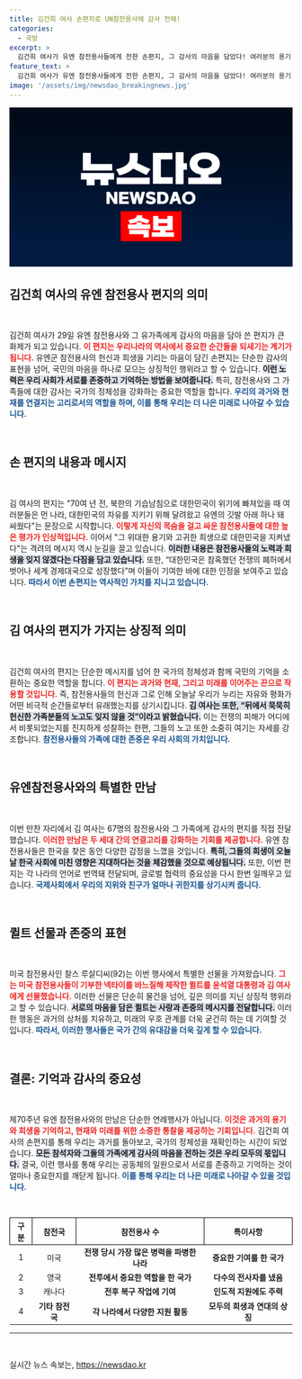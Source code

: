 ```yaml
---
title: 김건희 여사 손편지로 UN참전용사에 감사 전해!
categories:
  - 국방
excerpt: >
  김건희 여사가 유엔 참전용사들에게 전한 손편지, 그 감사의 마음을 담았다! 여러분의 용기 덕분에 대한민국이 세계 경제대국으로 성장했다는 감동적 메시지, 한밤의 만찬에서 대독된 특별한 편지의 내용을 놓치지 마세요!
feature_text: >
  김건희 여사가 유엔 참전용사들에게 전한 손편지, 그 감사의 마음을 담았다! 여러분의 용기 덕분에 대한민국이 세계 경제대국으로 성장했다는 감동적 메시지, 한밤의 만찬에서 대독된 특별한 편지의 내용을 놓치지 마세요!
image: '/assets/img/newsdao_breakingnews.jpg'
---
```


<p><img src="/assets/img/newsdao_breakingnews.jpg" alt="firstkoreanews 속보" /></p>

<h2 data-ke-size="size26">김건희 여사의 유엔 참전용사 편지의 의미</h2>

<p data-ke-size="size16">&nbsp;</p>

<p>김건희 여사가 29일 유엔 참전용사와 그 유가족에게 감사의 마음을 담아 쓴 편지가 큰 화제가 되고 있습니다. <b><span style="color: #ee2323;">이 편지는 우리나라의 역사에서 중요한 순간들을 되새기는 계기가 됩니다.</span></b> 유엔군 참전용사의 헌신과 희생을 기리는 마음이 담긴 손편지는 단순한 감사의 표현을 넘어, 국민의 마음을 하나로 모으는 상징적인 행위라고 할 수 있습니다. <b><span style="background-color: #21538527;">이런 노력은 우리 사회가 서로를 존중하고 기억하는 방법을 보여줍니다.</span></b> 특히, 참전용사와 그 가족들에 대한 감사는 국가의 정체성을 강화하는 중요한 역할을 합니다. <b><span style="color: #1a5490;">우리의 과거와 현재를 연결지는 고리로서의 역할을 하며, 이를 통해 우리는 더 나은 미래로 나아갈 수 있습니다.</span></b> </p>

<p data-ke-size="size16">&nbsp;</p>

<h2 data-ke-size="size26">손 편지의 내용과 메시지</h2>

<p data-ke-size="size16">&nbsp;</p>

<p>김 여사의 편지는 "70여 년 전, 북한의 기습남침으로 대한민국이 위기에 빠져있을 때 여러분들은 먼 나라, 대한민국의 자유를 지키기 위해 달려왔고 유엔의 깃발 아래 하나 돼 싸웠다"는 문장으로 시작합니다. <b><span style="color: #ee2323;">이렇게 자신의 목숨을 걸고 싸운 참전용사들에 대한 높은 평가가 인상적입니다.</span></b> 이어서 "그 위대한 용기와 고귀한 희생으로 대한민국을 지켜냈다"는 격려의 메시지 역시 눈길을 끌고 있습니다. <b><span style="background-color: #21538527;">이러한 내용은 참전용사들의 노력과 희생을 잊지 않겠다는 다짐을 담고 있습니다.</span></b> 또한, “대한민국은 참혹했던 전쟁의 폐허에서 벗어나 세계 경제대국으로 성장했다”며 이들이 기여한 바에 대한 인정을 보여주고 있습니다. <b><span style="color: #1a5490;">따라서 이번 손편지는 역사적인 가치를 지니고 있습니다.</span></b> </p>

<p data-ke-size="size16">&nbsp;</p>

<h2 data-ke-size="size26">김 여사의 편지가 가지는 상징적 의미</h2>

<p data-ke-size="size16">&nbsp;</p>

<p>김건희 여사의 편지는 단순한 메시지를 넘어 한 국가의 정체성과 함께 국민의 기억을 소환하는 중요한 역할을 합니다. <b><span style="color: #ee2323;">이 편지는 과거와 현재, 그리고 미래를 이어주는 끈으로 작용할 것입니다.</span></b> 즉, 참전용사들의 헌신과 그로 인해 오늘날 우리가 누리는 자유와 평화가 어떤 비극적 순간들로부터 유래했는지를 상기시킵니다. <b><span style="background-color: #21538527;">김 여사는 또한, “뒤에서 묵묵히 헌신한 가족분들의 노고도 잊지 않을 것”이라고 밝혔습니다.</span></b> 이는 전쟁의 피해가 어디에서 비롯되었는지를 진지하게 성찰하는 한편, 그들의 노고 또한 소중히 여기는 자세를 강조합니다. <b><span style="color: #1a5490;">참전용사들의 가족에 대한 존중은 우리 사회의 가치입니다.</span></b> </p>

<p data-ke-size="size16">&nbsp;</p>

<h2 data-ke-size="size26">유엔참전용사와의 특별한 만남</h2>

<p data-ke-size="size16">&nbsp;</p>

<p>이번 만찬 자리에서 김 여사는 67명의 참전용사와 그 가족에게 감사의 편지를 직접 전달했습니다. <b><span style="color: #ee2323;">이러한 만남은 두 세대 간의 연결고리를 강화하는 기회를 제공합니다.</span></b> 유엔 참전용사들은 한국을 찾은 동안 다양한 감정을 느꼈을 것입니다. <b><span style="background-color: #21538527;">특히, 그들의 희생이 오늘날 한국 사회에 미친 영향은 지대하다는 것을 체감했을 것으로 예상됩니다.</span></b> 또한, 이번 편지는 각 나라의 언어로 번역돼 전달되며, 글로벌 협력의 중요성을 다시 한번 일깨우고 있습니다. <b><span style="color: #1a5490;">국제사회에서 우리의 지위와 친구가 얼마나 귀한지를 상기시켜 줍니다.</span></b> </p>

<p data-ke-size="size16">&nbsp;</p>

<h2 data-ke-size="size26">퀼트 선물과 존중의 표현</h2>

<p data-ke-size="size16">&nbsp;</p>

<p>미국 참전용사인 찰스 루살디씨(92)는 이번 행사에서 특별한 선물을 가져왔습니다. <b><span style="color: #ee2323;">그는 미국 참전용사들이 기부한 넥타이를 바느질해 제작한 퀼트를 윤석열 대통령과 김 여사에게 선물했습니다.</span></b> 이러한 선물은 단순히 물건을 넘어, 깊은 의미를 지닌 상징적 행위라고 할 수 있습니다. <b><span style="background-color: #21538527;">서로의 마음을 담은 퀼트는 사랑과 존중의 메시지를 전달합니다.</span></b> 이러한 행동은 과거의 상처를 치유하고, 미래의 우호 관계를 더욱 굳건히 하는 데 기여할 것입니다. <b><span style="color: #1a5490;">따라서, 이러한 행사들은 국가 간의 유대감을 더욱 깊게 할 수 있습니다.</span></b> </p>

<p data-ke-size="size16">&nbsp;</p>

<h2 data-ke-size="size26">결론: 기억과 감사의 중요성</h2>

<p data-ke-size="size16">&nbsp;</p>

<p>제70주년 유엔 참전용사와의 만남은 단순한 연례행사가 아닙니다. <b><span style="color: #ee2323;">이것은 과거의 용기와 희생을 기억하고, 현재와 미래를 위한 소중한 통찰을 제공하는 기회입니다.</span></b> 김건희 여사의 손편지를 통해 우리는 과거를 돌아보고, 국가의 정체성을 재확인하는 시간이 되었습니다. <b><span style="background-color: #21538527;">모든 참석자와 그들의 가족에게 감사의 마음을 전하는 것은 우리 모두의 몫입니다.</span></b> 결국, 이런 행사를 통해 우리는 공동체의 일원으로서 서로를 존중하고 기억하는 것이 얼마나 중요한지를 깨닫게 됩니다. <b><span style="color: #1a5490;">이를 통해 우리는 더 나은 미래로 나아갈 수 있을 것입니다.</span></b> </p>

<p data-ke-size="size16">&nbsp;</p>

<table style="width:100%; border-collapse:collapse;">
  <tr>
    <th style="text-align: center; height: 30px; border: 1px solid black;">구분</th>
    <th style="text-align: center; height: 30px; border: 1px solid black;">참전국</th>
    <th style="text-align: center; height: 30px; border: 1px solid black;">참전용사 수</th>
    <th style="text-align: center; height: 30px; border: 1px solid black;">특이사항</th>
  </tr>
  <tr>
    <td style="text-align: center; height: 17px;">1</td>
    <td style="text-align: center; height: 17px;">미국</td>
    <td style="text-align: center; height: 17px;"><b>전쟁 당시 가장 많은 병력을 파병한 나라</b></td>
    <td style="text-align: center; height: 17px;"><b>중요한 기여를 한 국가</b></td>
  </tr>
  <tr>
    <td style="text-align: center; height: 17px;">2</td>
    <td style="text-align: center; height: 17px;">영국</td>
    <td style="text-align: center; height: 17px;"><b>전투에서 중요한 역할을 한 국가</b></td>
    <td style="text-align: center; height: 17px;"><b>다수의 전사자를 냈음</b></td>
  </tr>
  <tr>
    <td style="text-align: center; height: 17px;">3</td>
    <td style="text-align: center; height: 17px;">캐나다</td>
    <td style="text-align: center; height: 17px;"><b>전후 복구 작업에 기여</b></td>
    <td style="text-align: center; height: 17px;"><b>인도적 지원에도 주력</b></td>
  </tr>
  <tr>
    <td style="text-align: center; height: 17px;">4</td>
    <td style="text-align: center; height: 17px;"><b>기타 참전국</b></td>
    <td style="text-align: center; height: 17px;"><b>각 나라에서 다양한 지원 활동</b></td>
    <td style="text-align: center; height: 17px;"><b>모두의 희생과 연대의 상징</b></td>
  </tr>
</table>

<hr /> 

<p data-ke-size="size16">&nbsp;</p>
실시간 뉴스 속보는, <a href="https://newsdao.kr" rel="dofollow">https://newsdao.kr</a>


